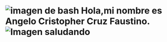# ![imagen de bash](https://www.pngwing.com/es/free-png-dbcgl) Hola,mi nombre es Angelo Cristopher Cruz Faustino. ![Imagen saludando](https://creazilla.com/es/nodes/49427-mano-saludando-clipart)


